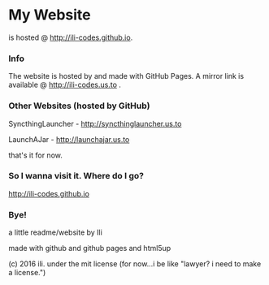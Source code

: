 # My Website
is hosted @ http://ili-codes.github.io. 

### Info
The website is hosted by and made with GitHub Pages. A mirror link is available @ http://ili-codes.us.to .

### Other Websites (hosted by GitHub)
SyncthingLauncher - http://syncthinglauncher.us.to

LaunchAJar - http://launchajar.us.to

that's it for now.

### So I wanna visit it. Where do I go?
http://ili-codes.github.io

### Bye!
a little readme/website by Ili

made with github and github pages and html5up

(c) 2016 ili. under the mit license (for now...i be like "lawyer? i need to make a license.")
